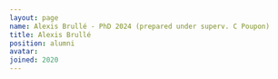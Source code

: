 ```yaml
---
layout: page
name: Alexis Brullé - PhD 2024 (prepared under superv. C Poupon)
title: Alexis Brullé
position: alumni
avatar:
joined: 2020
---
```

